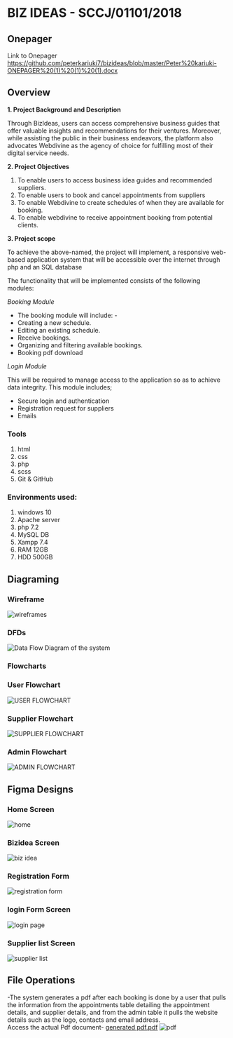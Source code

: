 # BIZ IDEAS  - SCCJ/01101/2018

## Onepager
Link to Onepager  https://github.com/peterkariuki7/bizideas/blob/master/Peter%20kariuki-ONEPAGER%20(1)%20(1)%20(1).docx<br>

## Overview

**1.  Project Background and Description**

Through BizIdeas, users can access comprehensive business guides that offer valuable insights and recommendations for their ventures. Moreover, while assisting the public in their business endeavors, the platform also advocates Webdivine as the agency of choice for fulfilling most of their digital service needs.
 

**2.  Project Objectives**

1. To enable users to access business idea guides and recommended suppliers.
2. To enable users to book and cancel appointments from suppliers
3. To enable Webdivine to create schedules of when they are available for booking.
4. To enable webdivine to receive appointment booking from potential clients.

**3.  Project scope**

To achieve the above-named, the project will implement, a responsive web-based application system that will be accessible over the internet through php and an SQL database

The functionality that will be implemented consists of the following modules:

*Booking Module*

- The booking module will include: -
- Creating a new schedule.
- Editing an existing schedule.
- Receive bookings.
- Organizing and filtering available bookings.
- Booking pdf download

    

*Login Module*

This will be required to manage access to the application so as to achieve data integrity. 
This module includes;
- Secure login and authentication
- Registration request for suppliers
- Emails



### Tools
1. html
2. css
3. php
4. scss
5. Git & GitHub
     
 ###  Environments used: 
1. windows 10
2. Apache server
3. php 7.2
4. MySQL DB
5. Xampp 7.4
6. RAM 12GB
7. HDD 500GB

## Diagraming

### Wireframe
![wireframes](https://github.com/peterkariuki7/bizideas/assets/40104488/bd536dbd-22fe-4bbf-b63b-0691563bc557)

### DFDs
![Data Flow Diagram of the system](https://github.com/peterkariuki7/bizideas/assets/40104488/644d887d-de31-48ab-9293-3c6e4506f6e7)


### Flowcharts

### User Flowchart
![USER FLOWCHART](https://github.com/peterkariuki7/bizideas/assets/40104488/487635f7-489b-4c79-abed-2728485225fc)

### Supplier Flowchart
![SUPPLIER FLOWCHART](https://github.com/peterkariuki7/bizideas/assets/40104488/47f72066-4b99-4b99-96b3-10eb9fd52d2f)

### Admin Flowchart
![ADMIN FLOWCHART](https://github.com/peterkariuki7/bizideas/assets/40104488/a7084973-c918-405b-ae6f-f211751a828b)

## Figma Designs

### Home Screen
![home](https://github.com/peterkariuki7/bizideas/assets/40104488/e70c384a-45f4-4847-aaa1-c9cd25682170)
### Bizidea Screen
![biz idea](https://github.com/peterkariuki7/bizideas/assets/40104488/e46ece70-7feb-4085-aae5-90d2f6fd4ca6)

### Registration Form
![registration form](https://github.com/peterkariuki7/bizideas/assets/40104488/a3ef7da8-010c-48bf-a6a1-ff25db613192)

### login Form Screen
![login page](https://github.com/peterkariuki7/bizideas/assets/40104488/a330f14b-a4e1-4be9-aaa2-d0d2618aab22)

### Supplier list Screen
![supplier list](https://github.com/peterkariuki7/bizideas/assets/40104488/888fbb73-953f-493d-839f-4dc593b598c5)



## File Operations
  -The system generates a pdf after each booking is done by a user that pulls the information from the appointments table detailing the appointment details, and supplier details, and from the admin table it pulls the website details such as the logo, contacts and email address.</br>
Access the actual Pdf document- [generated pdf.pdf](https://github.com/peterkariuki7/bizideas/files/10001809/generated.pdf.pdf)
![pdf](https://user-images.githubusercontent.com/40104488/201631289-c550a390-f5df-4a42-a7f8-89637924b075.png)
